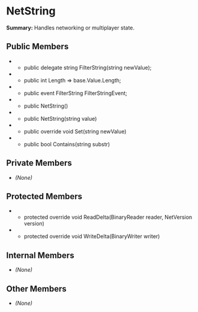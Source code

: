 # NetString

**Summary:** Handles networking or multiplayer state.

## Public Members
- - public delegate string FilterString(string newValue);
- - public int Length => base.Value.Length;
- - public event FilterString FilterStringEvent;
- - public NetString()
- - public NetString(string value)
- - public override void Set(string newValue)
- - public bool Contains(string substr)

## Private Members
- *(None)*

## Protected Members
- - protected override void ReadDelta(BinaryReader reader, NetVersion version)
- - protected override void WriteDelta(BinaryWriter writer)

## Internal Members
- *(None)*

## Other Members
- *(None)*
